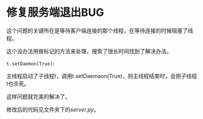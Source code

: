 # 修复服务端退出BUG

这个问题的关键所在是等待客户端连接的那个线程，在等待连接的时候阻塞了线程。

这个没办法用做标记的方法来处理，搜索了很长时间找到了解决办法。

`t.setDaemon(True)`:

主线程启动了子线程t，调用t.setDaemaon(True)，则主线程结束时，会把子线程t也杀死。

这样问题就完美的解决了。

修改后的代码见文件夹下的*server.py*。